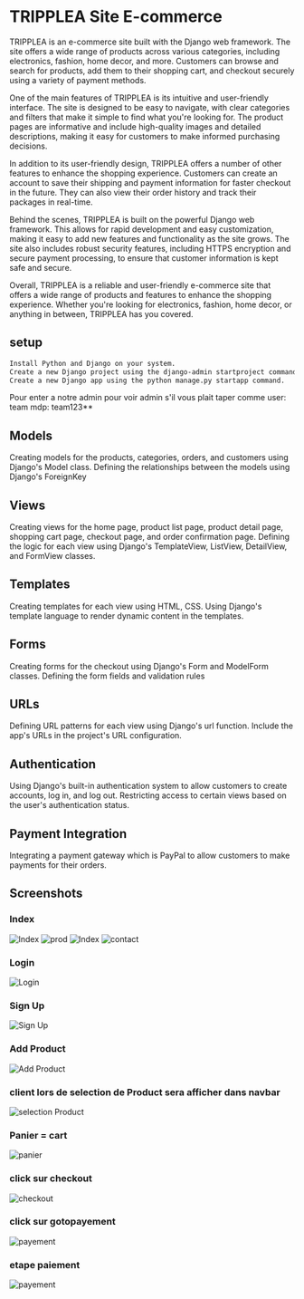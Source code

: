 
# TRIPPLEA Site E-commerce

TRIPPLEA is an e-commerce site built with the Django web framework. The site offers a wide range of products across various categories, including electronics, fashion, home decor, and more. Customers can browse and search for products, add them to their shopping cart, and checkout securely using a variety of payment methods.

One of the main features of TRIPPLEA is its intuitive and user-friendly interface. The site is designed to be easy to navigate, with clear categories and filters that make it simple to find what you're looking for. The product pages are informative and include high-quality images and detailed descriptions, making it easy for customers to make informed purchasing decisions.

In addition to its user-friendly design, TRIPPLEA offers a number of other features to enhance the shopping experience. Customers can create an account to save their shipping and payment information for faster checkout in the future. They can also view their order history and track their packages in real-time.

Behind the scenes, TRIPPLEA is built on the powerful Django web framework. This allows for rapid development and easy customization, making it easy to add new features and functionality as the site grows. The site also includes robust security features, including HTTPS encryption and secure payment processing, to ensure that customer information is kept safe and secure.

Overall, TRIPPLEA is a reliable and user-friendly e-commerce site that offers a wide range of products and features to enhance the shopping experience. Whether you're looking for electronics, fashion, home decor, or anything in between, TRIPPLEA has you covered.
## setup

```bash
Install Python and Django on your system.
Create a new Django project using the django-admin startproject command.
Create a new Django app using the python manage.py startapp command.
```
Pour enter a notre admin pour voir admin s'il vous plait taper comme
user: team
mdp: team123**
    
## Models
Creating models for the products, categories, orders, and customers using Django's Model class.
Defining the relationships between the models using Django's ForeignKey
## Views
Creating views for the home page, product list page, product detail page, shopping cart page, checkout page, and order confirmation page.
Defining the logic for each view using Django's TemplateView, ListView, DetailView, and FormView classes.
## Templates
Creating templates for each view using HTML, CSS.
Using Django's template language to render dynamic content in the templates.

## Forms
Creating forms for the checkout using Django's Form and ModelForm classes.
Defining the form fields and validation rules
## URLs
Defining URL patterns for each view using Django's url function.
Include the app's URLs in the project's URL configuration.
## Authentication
Using Django's built-in authentication system to allow customers to create accounts, log in, and log out.
Restricting access to certain views based on the user's authentication status.
## Payment Integration
Integrating a payment gateway which is PayPal to allow customers to make payments for their orders.
## Screenshots
### Index

![Index](https://github.com/Naciri-Anas/sss/blob/main/s1.png?raw=true)
![prod](https://github.com/Naciri-Anas/sss/blob/main/s2.png?raw=true)
![Index](https://github.com/Naciri-Anas/sss/blob/main/s3.png?raw=true)
![contact](https://github.com/Naciri-Anas/sss/blob/main/s4.png?raw=true)

### Login
![Login](https://github.com/Naciri-Anas/sss/blob/main/s5.png?raw=true)
### Sign Up
![Sign Up](https://github.com/Naciri-Anas/sss/blob/main/s6.png?raw=true)
### Add Product
![Add Product](https://github.com/Naciri-Anas/sss/blob/main/s11.png?raw=true)
### client lors de selection de Product sera afficher dans navbar
![selection Product](https://github.com/Naciri-Anas/sss/blob/main/s7.png?raw=true)
### Panier = cart
![panier](https://github.com/Naciri-Anas/sss/blob/main/s8.png?raw=true)
### click sur checkout
![checkout](https://github.com/Naciri-Anas/sss/blob/main/s9.png?raw=true)
### click sur gotopayement
![payement](https://github.com/Naciri-Anas/sss/blob/main/s10.png?raw=true)
### etape paiement
![payement](https://github.com/Naciri-Anas/sss/blob/main/ssss.png?raw=true)













